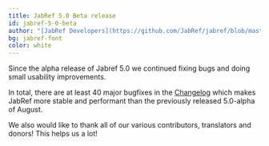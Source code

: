 ```yaml
---
title: JabRef 5.0 Beta release
id: jabref-5-0-beta
author: "[JabRef Developers](https://github.com/JabRef/jabref/blob/master/DEVELOPERS)" 
bg: jabref-font
color: white
---
```


Since the alpha release of Jabref 5.0 we continued fixing bugs and doing small usability improvements.

In total, there are at least 40 major bugfixes in the [Changelog](https://github.com/JabRef/jabref/blob/v5.0-beta/CHANGELOG.md) which makes JabRef more stable and performant than the previously released 5.0-alpha of August.



We also would like to thank all of our various contributors, translators and donors! This helps us a lot!
